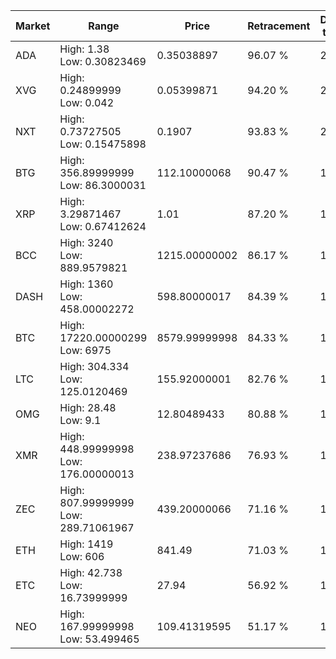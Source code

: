 | Market | Range | Price| Retracement | Doubles to 50% |
| --- | --- | --- | --- | --- |
| ADA | High: 1.38<br />Low: 0.30823469 | 0.35038897 | 96.07 % | 2.41 |
| XVG | High: 0.24899999<br />Low: 0.042 | 0.05399871 | 94.20 % | 2.69 |
| NXT | High: 0.73727505<br />Low: 0.15475898 | 0.1907 | 93.83 % | 2.34 |
| BTG | High: 356.89999999<br />Low: 86.3000031 | 112.10000068 | 90.47 % | 1.98 |
| XRP | High: 3.29871467<br />Low: 0.67412624 | 1.01 | 87.20 % | 1.97 |
| BCC | High: 3240<br />Low: 889.9579821 | 1215.00000002 | 86.17 % | 1.70 |
| DASH | High: 1360<br />Low: 458.00002272 | 598.80000017 | 84.39 % | 1.52 |
| BTC | High: 17220.00000299<br />Low: 6975 | 8579.99999998 | 84.33 % | 1.41 |
| LTC | High: 304.334<br />Low: 125.0120469 | 155.92000001 | 82.76 % | 1.38 |
| OMG | High: 28.48<br />Low: 9.1 | 12.80489433 | 80.88 % | 1.47 |
| XMR | High: 448.99999998<br />Low: 176.00000013 | 238.97237686 | 76.93 % | 1.31 |
| ZEC | High: 807.99999999<br />Low: 289.71061967 | 439.20000066 | 71.16 % | 1.25 |
| ETH | High: 1419<br />Low: 606 | 841.49 | 71.03 % | 1.20 |
| ETC | High: 42.738<br />Low: 16.73999999 | 27.94 | 56.92 % | 1.06 |
| NEO | High: 167.99999998<br />Low: 53.499465 | 109.41319595 | 51.17 % | 1.01 |
